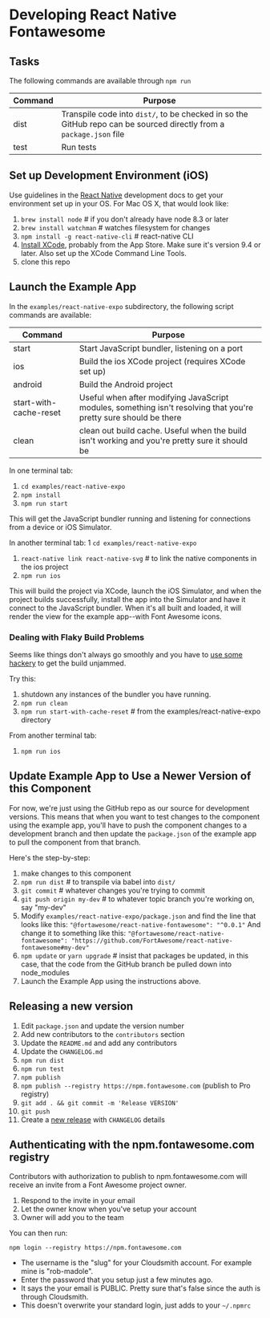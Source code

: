 # Developing React Native Fontawesome

## Tasks

The following commands are available through `npm run`

| Command | Purpose                               |
| ------- | ------------------------------------- |
| dist    | Transpile code into `dist/`, to be checked in so the GitHub repo can be sourced directly from a `package.json` file |
| test    | Run tests                             |

## Set up Development Environment (iOS)

Use guidelines in the [React Native](https://facebook.github.io/react-native/docs/getting-started) development docs
to get your environment set up in your OS. For Mac OS X, that would look like: 

1. `brew install node` # if you don't already have node 8.3 or later
1. `brew install watchman` # watches filesystem for changes 
1. `npm install -g react-native-cli` # react-native CLI
1. [Install XCode](https://facebook.github.io/react-native/docs/getting-started#xcode), probably from the App Store. Make sure it's version 9.4 or later. Also set up the XCode Command Line
   Tools.
1. clone this repo

## Launch the Example App

In the `examples/react-native-expo` subdirectory, the following script commands are available:

| Command | Purpose                               |
| ------- | ------------------------------------- |
| start   | Start JavaScript bundler, listening on a port |
| ios     | Build the ios XCode project (requires XCode set up) |
| android | Build the Android project |
| start-with-cache-reset | Useful when after modifying JavaScript modules, something isn't resolving that you're pretty sure should be there |
| clean | clean out build cache. Useful when the build isn't working and you're pretty sure it should be |

In one terminal tab:
1. `cd examples/react-native-expo`
1. `npm install`
1. `npm run start`

This will get the JavaScript bundler running and listening for connections from a device or iOS Simulator.

In another terminal tab:
1 `cd examples/react-native-expo`
1. `react-native link react-native-svg` # to link the native components in the ios project
1. `npm run ios`

This will build the project via XCode, launch the iOS Simulator, and when the project builds successfully,
install the app into the Simulator and have it connect to the JavaScript bundler. When it's all built and loaded,
it will render the view for the example app--with Font Awesome icons.

### Dealing with Flaky Build Problems

Seems like things don't always go smoothly and you have to [use some hackery](https://github.com/facebook/react-native/issues/21490#issuecomment-427280927) to get the build unjammed.

Try this:
1. shutdown any instances of the bundler you have running.
1. `npm run clean`
1. `npm run start-with-cache-reset` # from the examples/react-native-expo directory

From another terminal tab:
1. `npm run ios`

## Update Example App to Use a Newer Version of this Component

For now, we're just using the GitHub repo as our source for development versions. This means that when you want to
test changes to the component using the example app, you'll have to push the component changes to a development branch
and then update the `package.json` of the example app to pull the component from that branch.

Here's the step-by-step:

1. make changes to this component
1. `npm run dist` # to transpile via babel into `dist/`
1. `git commit` # whatever changes you're trying to commit
1. `git push origin my-dev` # to whatever topic branch you're working on, say "my-dev"
1. Modify `examples/react-native-expo/package.json` and find the line that looks like this:
`"@fortawesome/react-native-fontawesome": "^0.0.1"`
And change it to something like this:
`"@fortawesome/react-native-fontawesome": "https://github.com/FortAwesome/react-native-fontawesome#my-dev"`
1. `npm update` or `yarn upgrade` # insist that packages be updated, in this case, that the code from the GitHub branch be pulled down into node_modules 
1. Launch the Example App using the instructions above.

## Releasing a new version

<a name="release"></a>

1. Edit `package.json` and update the version number
1. Add new contributors to the `contributors` section
1. Update the `README.md` and add any contributors
1. Update the `CHANGELOG.md`
1. `npm run dist`
1. `npm run test`
1. `npm publish`
1. `npm publish --registry https://npm.fontawesome.com` (publish to Pro registry)
1. `git add . && git commit -m 'Release VERSION'`
1. `git push`
1. Create a [new release](https://github.com/FortAwesome/react-native-fontawesome/releases/new) with `CHANGELOG` details

## Authenticating with the npm.fontawesome.com registry

Contributors with authorization to publish to npm.fontawesome.com will receive an invite
from a Font Awesome project owner.

1. Respond to the invite in your email
1. Let the owner know when you've setup your account
1. Owner will add you to the team

You can then run:

```
npm login --registry https://npm.fontawesome.com
```

- The username is the "slug" for your Cloudsmith account. For example mine is "rob-madole".
- Enter the password that you setup just a few minutes ago.
- It says the your email is PUBLIC. Pretty sure that's false since the auth is through Cloudsmith.
- This doesn't overwrite your standard login, just adds to your `~/.npmrc`
